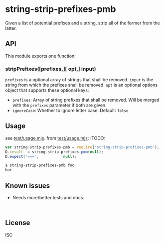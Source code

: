 ﻿
<!--#echo json="package.json" key="name" underline="=" -->
string-strip-prefixes-pmb
=========================
<!--/#echo -->

<!--#echo json="package.json" key="description" -->
Given a list of potential prefixes and a string, strip all of the former from
the latter.
<!--/#echo -->



API
---

This module exports one function:

### stripPrefixes([prefixes,][ opt,] input)

`prefixes` is a optional array of strings that shall be removed.
`input` is the string from which the prefixes shall be removed.
`opt` is an optional options object that supports these optional keys:

* `prefixes`: Array of string prefixes that shall be removed.
  Will be merged with the `prefixes` parameter if both are given.
* `ignoreCase`: Whether to ignore letter case. Default: `false`





Usage
-----

see [test/usage.mjs](test/usage.mjs).
from [test/usage.mjs](test/usage.mjs):
:TODO:

<!--!#include file="test/usage.mjs" transform="mjsUsageDemo1802" -->
<!--!#include file="test/usage.mjs" outdent="  " code="javascript"
  start="  // #BEGIN# usage demo" stop="  // #ENDOF# usage demo" -->
```javascript
var string-strip-prefixes-pmb = require('string-strip-prefixes-pmb');
D.result  = string-strip-prefixes-pmb(null);
D.expect('===',           null);
```
<!--/include-->

```bash
$ string-strip-prefixes-pmb foo
bar
```


<!--#toc stop="scan" -->



Known issues
------------

* Needs more/better tests and docs.




&nbsp;


License
-------
<!--#echo json="package.json" key="license" -->
ISC
<!--/#echo -->
